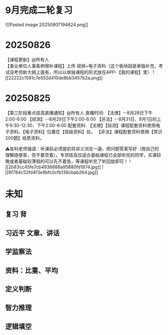 # 9月完成二轮复习
![[Pasted image 20250907194624.png]]
# 20250826
【课程更新】@所有人  
【事业单位人事条例增补课程】上传 视频+电子资料（这个板块因是单独补充，考试没考但新大纲上面有，所以以单独课程的形式放在APP-【我的课程】里）
![[22222c1581c7e552d410de8bb3457b2a.png]]

# 20250825
【第三阶段重点拔高直播通知】@所有人 
直播时间: 
【法律】--8月28日下午2:00-6:00
【综测】--8月29日下午2:00-6:00
【非法】--8月31日、9月1日的上午9:30-12:30、下午2:00-6:00
配套资料: 
【法律】【综测】课程配套资料使用电子资料。【电子资料】位置在【班级资料】处。 
【非法】课程配套资料使用【常识200题】纸质资料。

⚠各科老师强调：听课前必须提前将讲义浏览一遍，把问题答案写好（按自己的理解随便答，但不要空着）。专项拔高仅适合基础课程已全部听完的同学，买课较晚或者基础较薄弱的可以先不着急，等课程听完了听回放即可！
![[2b83cc45fe7cb4936888a95880fd1874.jpg]]
![[6f784c52fd4f3e9bfc0cfb136cbab264.jpg]]

# 未知
## 复习 背
## 习近平 文章、讲话

## 学监察法

## 资料：比重、平均
## 定义判断
## 智力推理
## 逻辑填空
